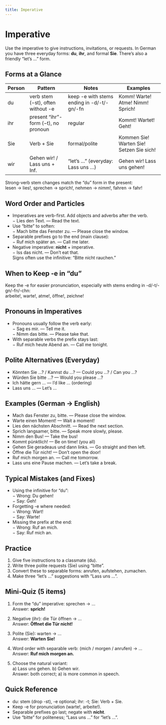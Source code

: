 ```yaml
---
title: Imperative
---
```


# Imperative

Use the imperative to give instructions, invitations, or requests. In German you have three everyday forms: **du**, **ihr**, and formal **Sie**. There’s also a friendly “let’s …” form.

## Forms at a Glance

| Person | Pattern | Notes | Examples |
|--------|---------|-------|----------|
| du     | verb stem (−st), often without -e | keep -e with stems ending in -d/-t/-gn/-fn | Komm! Warte! Atme! Nimm! Sprich! |
| ihr    | present “ihr”-form (−t), no pronoun | regular | Kommt! Wartet! Geht! |
| Sie    | Verb + Sie | formal/polite | Kommen Sie! Warten Sie! Setzen Sie sich! |
| wir    | Gehen wir! / Lass uns + Inf. | “let’s …” (everyday: Lass uns …) | Gehen wir! Lass uns gehen! |

Strong-verb stem changes match the “du” form in the present:  
lesen → lies!, sprechen → sprich!, nehmen → nimm!, fahren → fahr!

## Word Order and Particles

- Imperatives are verb-first. Add objects and adverbs after the verb.  
  − Lies den Text. — Read the text.  
- Use “bitte” to soften:  
  − Mach bitte das Fenster zu. — Please close the window.  
- Separable prefixes go to the end (main clause):  
  − Ruf mich später an. — Call me later.  
- Negative imperative: **nicht** + imperative.  
  − Iss das nicht. — Don’t eat that.  
  Signs often use the infinitive: “Bitte nicht rauchen.”

## When to Keep -e in “du”

Keep the -e for easier pronunciation, especially with stems ending in -d/-t/-gn/-fn/-chn:  
arbeite!, warte!, atme!, öffne!, zeichne!

## Pronouns in Imperatives

- Pronouns usually follow the verb early:  
  − Sag es mir. — Tell me it.  
  − Nimm das bitte. — Please take that.  
- With separable verbs the prefix stays last:  
  − Ruf mich heute Abend an. — Call me tonight.

## Polite Alternatives (Everyday)

- Könnten Sie …? / Kannst du …? — Could you …? / Can you …?  
- Würden Sie bitte …? — Would you please …?  
- Ich hätte gern … — I’d like … (ordering)  
- Lass uns … — Let’s …

## Examples (German → English)

- Mach das Fenster zu, bitte. — Please close the window.  
- Warte einen Moment! — Wait a moment!  
- Lies den nächsten Abschnitt. — Read the next section.  
- Sprich langsamer, bitte. — Speak more slowly, please.  
- Nimm den Bus! — Take the bus!  
- Kommt pünktlich! — Be on time! (you all)  
- Gehen Sie geradeaus und dann links. — Go straight and then left.  
- Öffne die Tür nicht! — Don’t open the door!  
- Ruf mich morgen an. — Call me tomorrow.  
- Lass uns eine Pause machen. — Let’s take a break.

## Typical Mistakes (and Fixes)

- Using the infinitive for “du”:  
  − Wrong: Du gehen!  
  − Say: Geh!  
- Forgetting -e where needed:  
  − Wrong: Wart!  
  − Say: Warte!  
- Missing the prefix at the end:  
  − Wrong: Ruf an mich.  
  − Say: Ruf mich an.

## Practice

1) Give five instructions to a classmate (du).  
2) Write three polite requests (Sie) using “bitte”.  
3) Convert these to separable forms: anrufen, aufstehen, zumachen.  
4) Make three “let’s …” suggestions with “Lass uns …”.

## Mini‑Quiz (5 items)

1) Form the “du” imperative: sprechen → …  
   Answer: **sprich!**

2) Negative (ihr): die Tür öffnen → …  
   Answer: **Öffnet die Tür nicht!**

3) Polite (Sie): warten → …  
   Answer: **Warten Sie!**

4) Word order with separable verb: (mich / morgen / anrufen) → …  
   Answer: **Ruf mich morgen an.**

5) Choose the natural variant:  
   a) Lass uns gehen.  b) Gehen wir.  
   Answer: both correct; a) is more common in speech.

## Quick Reference

- du: stem (drop -st), -e optional; ihr: -t; Sie: Verb + Sie.  
- Keep -e for pronunciation (warte!, arbeite!).  
- Separable prefixes go last; negate with **nicht**.  
- Use “bitte” for politeness; “Lass uns …” for “let’s …”.

